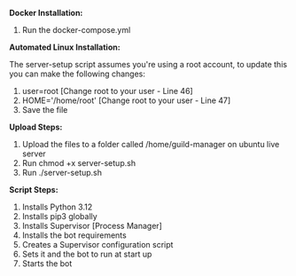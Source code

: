 **Docker Installation:**

1. Run the docker-compose.yml

**Automated Linux Installation:**

The server-setup script assumes you're using a root account, to update this you can make the following changes:

1. user=root [Change root to your user - Line 46]
2. HOME='/home/root' [Change root to your user - Line 47]
3. Save the file

**Upload Steps:**

1. Upload the files to a folder called /home/guild-manager on ubuntu live server
2. Run chmod +x server-setup.sh
3. Run ./server-setup.sh

**Script Steps:**

1. Installs Python 3.12
2. Installs pip3 globally
3. Installs Supervisor [Process Manager]
4. Installs the bot requirements
5. Creates a Supervisor configuration script
6. Sets it and the bot to run at start up
7. Starts the bot

